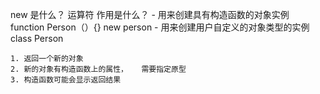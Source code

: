 new 是什么？
    运算符
    作用是什么？
    - 用来创建具有构造函数的对象实例 function Person（）{}  new person
    - 用来创建用户自定义的对象类型的实例  class Person

    1. 返回一个新的对象
    2. 新的对象有构造函数上的属性，   需要指定原型
    3. 构造函数可能会显示返回结果
    